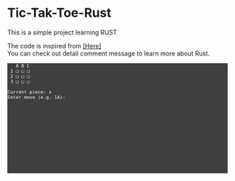 # Tic-Tak-Toe-Rust

This is a simple project learning RUST

The code is inspired from [[Here]](https://github.com/sunjay/tic-tac-toe/blob/master/src/game.rs)  
You can check out detail comment message to learn more about Rust.

![tic-tac-toe game](tic-tac-toe.gif)